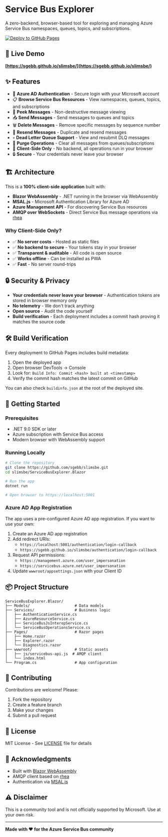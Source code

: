 # Service Bus Explorer

A zero-backend, browser-based tool for exploring and managing Azure Service Bus namespaces, queues, topics, and subscriptions.

[![Deploy to GitHub Pages](https://github.com/sgebb/slimsbe/actions/workflows/deploy.yml/badge.svg)](https://github.com/sgebb/slimsbe/actions/workflows/deploy.yml)

## 🚀 Live Demo

**[https://sgebb.github.io/slimsbe/](https://sgebb.github.io/slimsbe/)**

## ✨ Features

- 🔐 **Azure AD Authentication** - Secure login with your Microsoft account
- 📋 **Browse Service Bus Resources** - View namespaces, queues, topics, and subscriptions
- 👀 **Peek Messages** - Non-destructive message viewing
- 📤 **Send Messages** - Send messages to queues and topics
- 🗑️ **Delete Messages** - Remove specific messages by sequence number
- 🔄 **Resend Messages** - Duplicate and resend messages
- 💀 **Dead Letter Queue Support** - View and resubmit DLQ messages
- 🧹 **Purge Operations** - Clear all messages from queues/subscriptions
- 💾 **Client-Side Only** - No backend, all operations run in your browser
- 🔒 **Secure** - Your credentials never leave your browser

## 🏗️ Architecture

This is a **100% client-side application** built with:

- **Blazor WebAssembly** - .NET running in the browser via WebAssembly
- **MSAL.js** - Microsoft Authentication Library for Azure AD
- **Azure Management API** - For discovering Service Bus resources
- **AMQP over WebSockets** - Direct Service Bus message operations via [rhea](https://github.com/amqp/rhea)

### Why Client-Side Only?

- ✅ **No server costs** - Hosted as static files
- ✅ **No backend to secure** - Your tokens stay in your browser
- ✅ **Transparent & auditable** - All code is open source
- ✅ **Works offline** - Can be installed as PWA
- ✅ **Fast** - No server round-trips

## 🔒 Security & Privacy

- **Your credentials never leave your browser** - Authentication tokens are stored in browser memory only
- **No telemetry** - We don't track anything
- **Open source** - Audit the code yourself
- **Build verification** - Each deployment includes a commit hash proving it matches the source code

## 🛠️ Build Verification

Every deployment to GitHub Pages includes build metadata:

1. Open the deployed app
2. Open browser DevTools → Console
3. Look for: `Build Info: Commit <hash> built at <timestamp>`
4. Verify the commit hash matches the latest commit on GitHub

You can also check `buildinfo.json` at the root of the deployed site.

## 🚀 Getting Started

### Prerequisites

- .NET 9.0 SDK or later
- Azure subscription with Service Bus access
- Modern browser with WebAssembly support

### Running Locally

```bash
# Clone the repository
git clone https://github.com/sgebb/slimsbe.git
cd slimsbe/ServiceBusExplorer.Blazor

# Run the app
dotnet run

# Open browser to https://localhost:5001
```

### Azure AD App Registration

The app uses a pre-configured Azure AD app registration. If you want to use your own:

1. Create an Azure AD app registration
2. Add redirect URIs:
   - `https://localhost:5001/authentication/login-callback`
   - `https://sgebb.github.io/slimsbe/authentication/login-callback`
3. Request API permissions:
   - `https://management.azure.com/user_impersonation`
   - `https://servicebus.azure.net/user_impersonation`
4. Update `wwwroot/appsettings.json` with your Client ID

## 📦 Project Structure

```
ServiceBusExplorer.Blazor/
├── Models/                    # Data models
├── Services/                  # Business logic
│   ├── AuthenticationService.cs
│   ├── AzureResourceService.cs
│   ├── ServiceBusJsInteropService.cs
│   └── ServiceBusOperationsService.cs
├── Pages/                     # Razor pages
│   ├── Home.razor
│   ├── Explorer.razor
│   └── Diagnostics.razor
├── wwwroot/                   # Static assets
│   ├── js/servicebus-api.js  # AMQP client
│   └── index.html
└── Program.cs                 # App configuration
```

## 🤝 Contributing

Contributions are welcome! Please:

1. Fork the repository
2. Create a feature branch
3. Make your changes
4. Submit a pull request

## 📝 License

MIT License - See [LICENSE](LICENSE) file for details

## 🙏 Acknowledgments

- Built with [Blazor WebAssembly](https://dotnet.microsoft.com/apps/aspnet/web-apps/blazor)
- AMQP client based on [rhea](https://github.com/amqp/rhea)
- Authentication via [MSAL.js](https://github.com/AzureAD/microsoft-authentication-library-for-js)

## ⚠️ Disclaimer

This is a community tool and is not officially supported by Microsoft. Use at your own risk.

---

**Made with ❤️ for the Azure Service Bus community**
